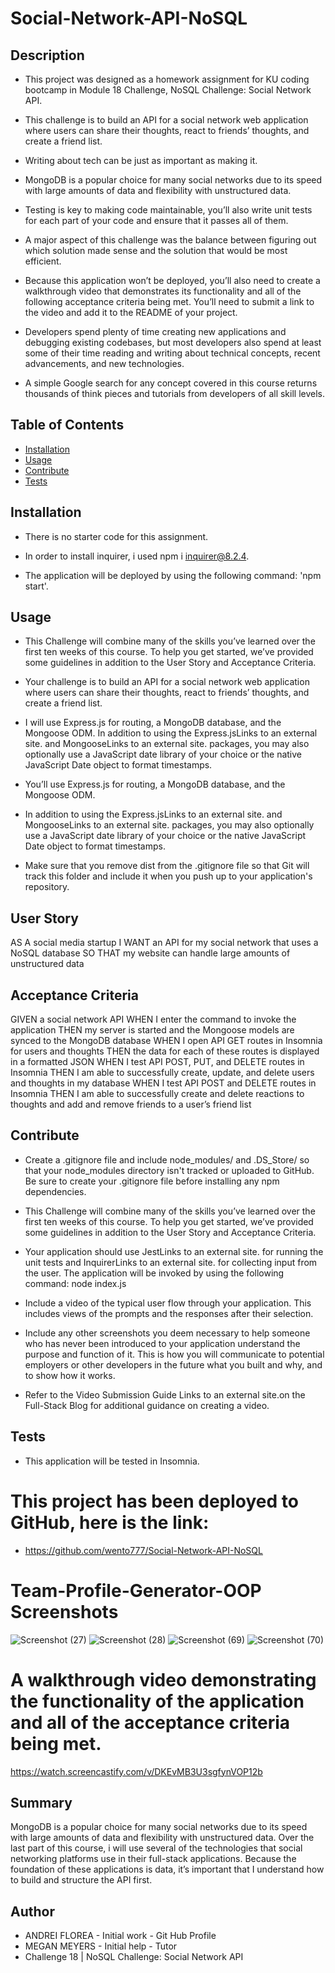 # Social-Network-API-NoSQL



 ## Description 

- This project was designed as a homework assignment for KU coding bootcamp in Module 18 Challenge, NoSQL Challenge: Social Network API.

- This challenge is to build an API for a social network web application where users can share their thoughts, react to friends’ thoughts, and create a friend list.

-  Writing about tech can be just as important as making it.

- MongoDB is a popular choice for many social networks due to its speed with large amounts of data and flexibility with unstructured data.

- Testing is key to making code maintainable, you’ll also write unit tests for each part of your code and ensure that it passes all of them.


- A major aspect of this challenge was the balance between figuring out which solution made sense and the solution that would be most efficient.

- Because this application won’t be deployed, you’ll also need to create a walkthrough video that demonstrates its functionality and all of the following acceptance criteria being met. You’ll need to submit a link to the video and add it to the README of your project.

- Developers spend plenty of time creating new applications and debugging existing codebases, but most developers also spend at least some of their time reading and writing about technical concepts, recent advancements, and new technologies.

- A simple Google search for any concept covered in this course returns thousands of think pieces and tutorials from developers of all skill levels.



 ## Table of Contents

  - [Installation](#installation)
  - [Usage](#usage)
  - [Contribute](#contribute)
  - [Tests](#tests)
 
 
 
 ## Installation

  - There is no starter code for this assignment.

  - In order to install inquirer, i used npm i inquirer@8.2.4.

  - The application will be deployed by using the following command: 'npm start'.



## Usage

  - This Challenge will combine many of the skills you’ve learned over the first ten weeks of this course. To help you get started, we’ve provided some guidelines in addition to the User Story and Acceptance Criteria.

  - Your challenge is to build an API for a social network web application where users can share their thoughts, react to friends’ thoughts, and create a friend list.

  - I will use Express.js for routing, a MongoDB database, and the Mongoose ODM. In addition to using the Express.jsLinks to an external site. and MongooseLinks to an external site. packages, you may also optionally use a JavaScript date library of your choice or the native JavaScript Date object to format timestamps.

  -  You’ll use Express.js for routing, a MongoDB database, and the Mongoose ODM.

  -  In addition to using the Express.jsLinks to an external site. and MongooseLinks to an external site. packages, you may also optionally use a JavaScript date library of your choice or the native JavaScript Date object to format timestamps.

  - Make sure that you remove dist from the .gitignore file so that Git will track this folder and include it when you push up to your application's repository.
  




## User Story

AS A social media startup
I WANT an API for my social network that uses a NoSQL database
SO THAT my website can handle large amounts of unstructured data


## Acceptance Criteria

GIVEN a social network API
WHEN I enter the command to invoke the application
THEN my server is started and the Mongoose models are synced to the MongoDB database
WHEN I open API GET routes in Insomnia for users and thoughts
THEN the data for each of these routes is displayed in a formatted JSON
WHEN I test API POST, PUT, and DELETE routes in Insomnia
THEN I am able to successfully create, update, and delete users and thoughts in my database
WHEN I test API POST and DELETE routes in Insomnia
THEN I am able to successfully create and delete reactions to thoughts and add and remove friends to a user’s friend list


 ## Contribute 

 -  Create a .gitignore file and include node_modules/ and .DS_Store/ so that your node_modules directory isn't tracked or uploaded to GitHub. Be sure to create your .gitignore file before installing any npm dependencies.

- This Challenge will combine many of the skills you’ve learned over the first ten weeks of this course. To help you get started, we’ve provided some guidelines in addition to the User Story and Acceptance Criteria.

- Your application should use JestLinks to an external site. for running the unit tests and InquirerLinks to an external site. for collecting input from the user. The application will be invoked by using the following command:
node index.js

- Include a video of the typical user flow through your application. This includes views of the prompts and the responses after their selection.

- Include any other screenshots you deem necessary to help someone who has never been introduced to your application understand the purpose and function of it. This is how you will communicate to potential employers or other developers in the future what you built and why, and to show how it works.

- Refer to the Video Submission Guide Links to an external site.on the Full-Stack Blog for additional guidance on creating a video.
  
## Tests

  - This application will be tested in Insomnia.

 

  # This project has been deployed to GitHub, here is the link:

  * https://github.com/wento777/Social-Network-API-NoSQL


  # Team-Profile-Generator-OOP Screenshots
  ![Screenshot (27)](https://user-images.githubusercontent.com/70625665/235055852-2c09294a-f894-4a12-b8bd-b4d68e03386f.png)
![Screenshot (28)](https://user-images.githubusercontent.com/70625665/235055880-26ebda7c-3ea8-4a1f-b21c-265b1664ecee.png)
![Screenshot (69)](https://user-images.githubusercontent.com/70625665/235055936-362122da-a861-4560-8a9a-e2084f1220dd.png)
![Screenshot (70)](https://user-images.githubusercontent.com/70625665/235055958-e6a17b21-3be0-489f-9930-9b941f58c013.png)


  # A walkthrough video demonstrating the functionality of the application and all of the acceptance criteria being met.

  
https://watch.screencastify.com/v/DKEvMB3U3sgfynVOP12b
 


## Summary

MongoDB is a popular choice for many social networks due to its speed with large amounts of data and flexibility with unstructured data. Over the last part of this course, i will use several of the technologies that social networking platforms use in their full-stack applications. Because the foundation of these applications is data, it’s important that I understand how to build and structure the API first.



## Author
 * ANDREI FLOREA - Initial work - Git Hub Profile
 * MEGAN MEYERS - Initial help - Tutor
 * Challenge 18 | NoSQL Challenge: Social Network API
